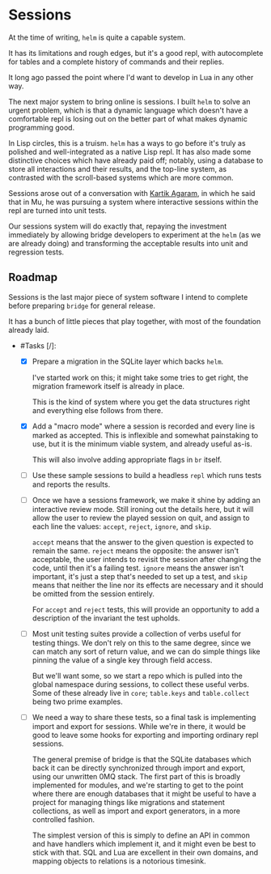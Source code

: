 # Sessions


At the time of writing, `helm` is quite a capable system\.

It has its limitations and rough edges, but it's a good repl, with
autocomplete for tables and a complete history of commands and their replies\.

It long ago passed the point where I'd want to develop in Lua in any other way\.

The next major system to bring online is sessions\.  I built `helm` to solve an
urgent problem, which is that a dynamic language which doesn't have a
comfortable repl is losing out on the better part of what makes dynamic
programming good\.

In Lisp circles, this is a truism\.  `helm` has a ways to go before it's truly
as polished and well\-integrated as a native Lisp repl\.  It has also made some
distinctive choices which have already paid off; notably, using a database to
store all interactions and their results, and the top\-line system, as
contrasted with the scroll\-based systems which are more common\.

Sessions arose out of a conversation with [Kartik Agaram](http://akkartik.name), in which
he said that in Mu, he was pursuing a system where interactive sessions within
the repl are turned into unit tests\.

Our sessions system will do exactly that, repaying the investment immediately
by allowing bridge developers to experiment at the `helm` \(as we are already
doing\) and transforming the acceptable results into unit and regression
tests\.


## Roadmap

Sessions is the last major piece of system software I intend to complete
before preparing `bridge` for general release\.

It has a bunch of little pieces that play together, with most of the
foundation already laid\.


- \#Tasks \[/\]:

  - [X]  Prepare a migration in the SQLite layer which backs `helm`\.

      I've started work on this; it might take some tries to get right, the
      migration framework itself is already in place\.

      This is the kind of system where you get the data structures right
      and everything else follows from there\.

  - [X]  Add a "macro mode" where a session is recorded and every line is
      marked as accepted\.  This is inflexible and somewhat painstaking to
      use, but it is the minimum viable system, and already useful as\-is\.

      This will also involve adding appropriate flags in `br` itself\.

  - [ ]  Use these sample sessions to build a headless `repl` which runs tests
      and reports the results\.

  - [ ]  Once we have a sessions framework, we make it shine by adding an
      interactive review mode\.  Still ironing out the details here, but it
      will allow the user to review the played session on quit, and assign
      to each line the values: `accept`, `reject`, `ignore`, and `skip`\.

      `accept` means that the answer to the given question is expected to
      remain the same\.  `reject` means the opposite: the answer isn't
      acceptable, the user intends to revisit the session after changing
      the code, until then it's a failing test\.  `ignore` means the answer
      isn't important, it's just a step that's needed to set up a test, and
      `skip` means that neither the line nor its effects are necessary and
      it should be omitted from the session entirely\.

      For `accept` and `reject` tests, this will provide an opportunity to
      add a description of the invariant the test upholds\.

  - [ ]  Most unit testing suites provide a collection of verbs useful for
      testing things\.  We don't rely on this to the same degree, since we
      can match any sort of return value, and we can do simple things like
      pinning the value of a single key through field access\.

      But we'll want some, so we start a repo which is pulled into the
      global namespace during sessions, to collect these useful verbs\.
      Some of these already live in `core`; `table.keys` and
      `table.collect` being two prime examples\.

  - [ ]  We need a way to share these tests, so a final task is implementing
      import and export for sessions\.  While we're in there, it would be
      good to leave some hooks for exporting and importing ordinary repl
      sessions\.

      The general premise of bridge is that the SQLite databases which back
      it can be directly synchronized through import and export, using our
      unwritten 0MQ stack\.  The first part of this is broadly implemented
      for modules, and we're starting to get to the point where there are
      enough databases that it might be useful to have a project for
      managing things like migrations and statement collections, as well as
      import and export generators, in a more controlled fashion\.

      The simplest version of this is simply to define an API in common and
      have handlers which implement it, and it might even be best to stick
      with that\.  SQL and Lua are excellent in their own domains, and
      mapping objects to relations is a notorious timesink\.
